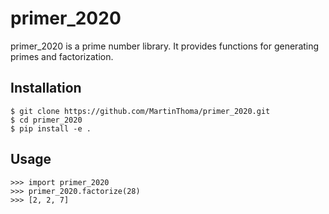 # primer_2020
primer_2020 is a prime number library. It provides functions
for generating primes and factorization.

## Installation

```
$ git clone https://github.com/MartinThoma/primer_2020.git
$ cd primer_2020
$ pip install -e .
```

## Usage

```
>>> import primer_2020
>>> primer_2020.factorize(28)
>>> [2, 2, 7]
```
